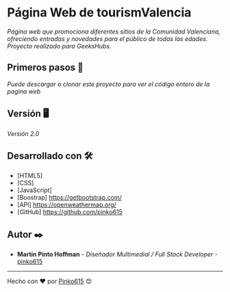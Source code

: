 # Página Web de tourismValencia

_Página web que promociona diferentes sitios de la Comunidad Valenciana, ofreciendo entradas y novedades para el público de todas las edades.
Proyecto realizado para GeeksHubs._

## Primeros pasos 🚀

_Puede descargar o clonar este proyecto para ver el código entero de la pagina web_

## Versión 🖥

_Versión 2.0_

## Desarrollado con 🛠️

* [HTML5]
* [CSS]
* [JavaScript]
* [Boostrap] https://getbootstrap.com/
* [API] https://openweathermap.org/
* [GitHub] https://github.com/pinko615

## Autor ✒️

* **Martín Pinto Hoffman** - *Diseñador Multimedial / Full Stack Developer* - [pinko615](https://github.com/pinko615)

---
Hecho con ❤️ por [Pinko615](https://github.com/pinko615) 😊
